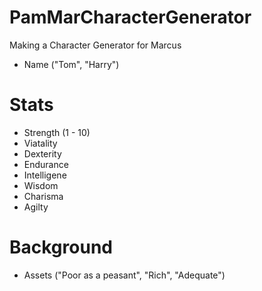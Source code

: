 # PamMarCharacterGenerator
Making a Character Generator for Marcus



- Name ("Tom", "Harry")
# Stats
- Strength (1 - 10)
- Viatality
- Dexterity
- Endurance
- Intelligene
- Wisdom
- Charisma
- Agilty

# Background
- Assets ("Poor as a peasant", "Rich", "Adequate")


